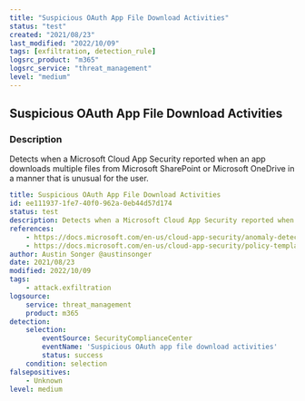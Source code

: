 ```yaml
---
title: "Suspicious OAuth App File Download Activities"
status: "test"
created: "2021/08/23"
last_modified: "2022/10/09"
tags: [exfiltration, detection_rule]
logsrc_product: "m365"
logsrc_service: "threat_management"
level: "medium"
---
```


## Suspicious OAuth App File Download Activities

### Description

Detects when a Microsoft Cloud App Security reported when an app downloads multiple files from Microsoft SharePoint or Microsoft OneDrive in a manner that is unusual for the user.

```yml
title: Suspicious OAuth App File Download Activities
id: ee111937-1fe7-40f0-962a-0eb44d57d174
status: test
description: Detects when a Microsoft Cloud App Security reported when an app downloads multiple files from Microsoft SharePoint or Microsoft OneDrive in a manner that is unusual for the user.
references:
    - https://docs.microsoft.com/en-us/cloud-app-security/anomaly-detection-policy
    - https://docs.microsoft.com/en-us/cloud-app-security/policy-template-reference
author: Austin Songer @austinsonger
date: 2021/08/23
modified: 2022/10/09
tags:
    - attack.exfiltration
logsource:
    service: threat_management
    product: m365
detection:
    selection:
        eventSource: SecurityComplianceCenter
        eventName: 'Suspicious OAuth app file download activities'
        status: success
    condition: selection
falsepositives:
    - Unknown
level: medium

```
